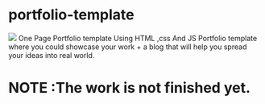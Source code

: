# portfolio-template
<img src="https://i.imgur.com/Hy1We4U.png">
One Page Portfolio template Using HTML ,css And JS
Portfolio template where you could showcase your work + a blog that will help you spread your ideas into real world.

# NOTE :The work is not finished yet.

